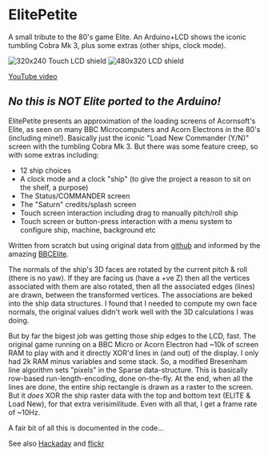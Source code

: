 # ElitePetite
A small tribute to the 80's game Elite. An Arduino+LCD shows the iconic tumbling Cobra Mk 3, plus some extras (other ships, clock mode).

![320x240 Touch LCD shield](https://live.staticflickr.com/65535/51751679186_e0ebcc29b4_4k.jpg)
![480x320 LCD shield](https://live.staticflickr.com/65535/51752324209_3cc05c5bf5_4k.jpg)

[YouTube video](https://youtu.be/IbI2hjIkLns)

## *No this is **NOT** Elite ported to the Arduino!*

ElitePetite presents an approximation of the loading screens of Acornsoft's Elite, as seen on many BBC Microcomputers and Acorn Electrons in the 80's (including mine!).
Basically just the iconic "Load New Commander (Y/N)" screen with the tumbling Cobra Mk 3. But there was some feature creep, so with some extras including:
- 12 ship choices
- A clock mode and a clock "ship" (to give the project a reason to sit on the shelf, a purpose)
- The Status/COMMANDER screen
- The "Saturn" credits/splash screen
- Touch screen interaction including drag to manually pitch/roll ship
- Touch screen or button-press interaction with a menu system to configure ship, machine, background etc

Written from scratch but using original data from [github](https://github.com/markmoxon/electron-elite-beebasm) and informed by the amazing [BBCElite](https://www.bbcelite.com/).  

The normals of the ship's 3D faces are rotated by the current pitch & roll (there is no yaw).  If they are facing us (have a +ve Z) then all the vertices associated with them are also rotated, then all the associated edges (lines) are drawn, between the transformed vertices.  The associations are beked into the ship data structures. I found that I needed to compute my own face normals, the original values didn't work well with the 3D calculations I was doing.

But by far the bigest job was getting those ship edges to the LCD, fast.  The original game running on a BBC Micro or Acorn Electron had ~10k of screen RAM to play with and it directly XOR'd lines in (and out) of the display.  I only had 2k RAM minus variables and some stack.  So, a modified Bresenham line algorithm sets "pixels" in the Sparse data-structure.  This is basically row-based run-length-encoding, done on-the-fly.  At the end, when all the lines are done, the entire ship rectangle is drawn as a raster to the screen.  But it *does* XOR the ship raster data with the top and bottom text (ELITE & Load New), for that extra verisimilitude.  Even with all that, I get a frame rate of ~10Hz.

A fair bit of all this is documented in the code...

See also [Hackaday](https://hackaday.io/project/183107-elitepetite) and [flickr](https://flic.kr/s/aHBqjzvodW)
